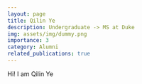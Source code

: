 ```yaml
---
layout: page
title: Qilin Ye
description: Undergraduate -> MS at Duke
img: assets/img/dummy.png
importance: 3
category: Alumni
related_publications: true
---
```



Hi! I am Qilin Ye